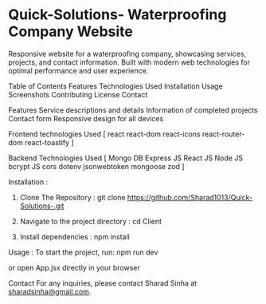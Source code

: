 # Quick-Solutions- Waterproofing Company Website



Responsive website for a waterproofing company, showcasing services, projects, and contact information. Built with modern web technologies for optimal performance and user experience.


Table of Contents
  Features
  Technologies Used
  Installation
  Usage
  Screenshots
  Contributing
  License
  Contact

Features
  Service descriptions and details
  Information of completed projects
  Contact form
  Responsive design for all devices

  
Frontend technologies Used [
  react
  react-dom
  react-icons
  react-router-dom
  react-toastify
]

Backend Technologies Used [
    Mongo DB
    Express JS
    React JS
    Node JS
    bcrypt JS
    cors
    dotenv
    jsonwebtoken
    mongoose
    zod 
]

Installation : 
1. Clone The Repository :
   git clone https://github.com/Sharad1013/Quick-Solutions-.git
      
2. Navigate to the project directory :
   cd Client
   
3. Install dependencies : 
   npm install


Usage : 
To start the project, run:
  npm run dev

or open App.jsx directly in your browser


Contact
For any inquiries, please contact Sharad Sinha at sharadsinha@gmail.com.



